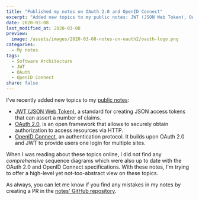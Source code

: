 ```yaml
---
title: "Published my notes on OAuth 2.0 and OpenID Connect"
excerpt: "Added new topics to my public notes: JWT (JSON Web Token), OAuth 2.0 and OpenID Connect."
date: 2020-03-08
last_modified_at: 2020-03-08
preview:
  image: /assets/images/2020-03-08-notes-on-oauth2/oauth-logo.png
categories:
  - My notes
tags:
  - Software Architecture
  - JWT
  - OAuth
  - OpenID Connect
share: false
---
```


I've recently added new topics to my [public notes](https://marcolabarile.me/notes/):

- [JWT (JSON Web Token)](https://marcolabarile.me/notes/oauth2-and-openid-connect/jwt/), a standard for creating JSON access tokens that can assert a number of claims.
- [OAuth 2.0](https://marcolabarile.me/notes/oauth2-and-openid-connect/oauth2/), is an open framework that allows to securely obtain authorization to access resources via HTTP.
- [OpenID Connect](https://marcolabarile.me/notes/oauth2-and-openid-connect/openid-connect/), an authentication protocol. It builds upon OAuth 2.0 and JWT to provide users one login for multiple sites.

When I was reading about these topics online, I did not find any _comprehensive_ sequence diagrams which were also up to date with the OAuth 2.0 and OpenID Connect specifications. With these notes, I'm trying to offer a high-level yet not-too-abstract view on these topics.

As always, you can let me know if you find any mistakes in my notes by creating a PR in the [notes' GitHub repository](https://github.com/labarilem/notes).
